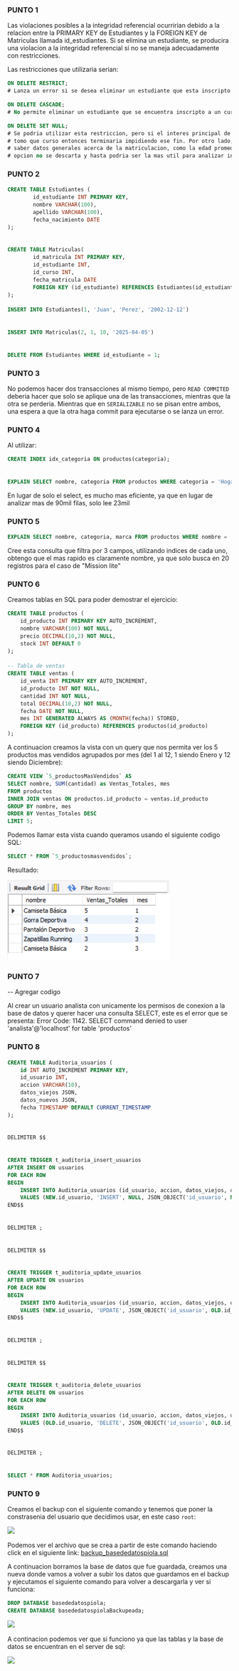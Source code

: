 ### PUNTO 1


Las violaciones posibles a la integridad referencial ocurririan debido a la relacion entre la PRIMARY KEY de Estudiantes y la FOREIGN KEY de Matriculas llamada id_estudiantes. Si se elimina un estudiante, se producira una violacion a la integridad referencial si no se maneja adecuadamente con restricciones.


Las restricciones que utilizaria serian:

```SQL
ON DELETE RESTRICT;
# Lanza un error si se desea eliminar un estudiante que esta inscripto en un curso
``` 


```SQL
ON DELETE CASCADE; 
# No permite eliminar un estudiante que se encuentra inscripto a un curso
```

```SQL
ON DELETE SET NULL;
# Se podria utilizar esta restriccion, pero si el interes principal de ver la tabla es saber que estudiante 
# tomo que curso entonces terminaria impidiendo ese fin. Por otro lado, tambien podria interesarte 
# saber datos generales acerca de la matriculacion, como la edad promedio de los estudiantes, por lo que esta 
# opcion no se descarta y hasta podria ser la mas util para analizar informacion pasada.
```


### PUNTO 2


```SQL
CREATE TABLE Estudiantes (
        id_estudiante INT PRIMARY KEY,
        nombre VARCHAR(100),
        apellido VARCHAR(100),
        fecha_nacimiento DATE
);


CREATE TABLE Matriculas(
        id_matricula INT PRIMARY KEY,
        id_estudiante INT,
        id_curso INT,
        fecha_matricula DATE
        FOREIGN KEY (id_estudiante) REFERENCES Estudiantes(id_estudiante) ON DELETE RESTRICT
);

INSERT INTO Estudiantes(1, 'Juan', 'Perez', '2002-12-12')


INSERT INTO Matriculas(2, 1, 10, '2025-04-05')


DELETE FROM Estudiantes WHERE id_estudiante = 1;
```


### PUNTO 3


No podemos hacer dos transacciones al mismo tiempo, pero `READ COMMITED` deberia hacer que solo se aplique una de las transacciones, mientras que la otra se perderia. Mientras que en `SERIALIZABLE` no se pisan entre ambos, una espera a que la otra haga commit para ejecutarse o se lanza un error.


### PUNTO 4


Al utilizar: 

```SQL
CREATE INDEX idx_categoria ON productos(categoria);


EXPLAIN SELECT nombre, categoria FROM productos WHERE categoria = 'Hogar'
```


En lugar de solo el select, es mucho mas eficiente, ya que en lugar de analizar mas de 90mil filas, solo lee 23mil


### PUNTO 5

```SQL
EXPLAIN SELECT nombre, categoria, marca FROM productos WHERE nombre = 'Mission Lite';
```

Cree esta consulta que filtra por 3 campos, utilizando indices de cada uno, obtengo que el mas rapido es claramente nombre, ya que solo busca en 20 registros para el caso de "Mission lite"


### PUNTO 6


Creamos tablas en SQL para poder demostrar el ejercicio:
```SQL
CREATE TABLE productos (
    id_producto INT PRIMARY KEY AUTO_INCREMENT,
    nombre VARCHAR(100) NOT NULL,
    precio DECIMAL(10,2) NOT NULL,
    stock INT DEFAULT 0
);

-- Tabla de ventas
CREATE TABLE ventas (
    id_venta INT PRIMARY KEY AUTO_INCREMENT,
    id_producto INT NOT NULL,
    cantidad INT NOT NULL,
    total DECIMAL(10,2) NOT NULL,
    fecha DATE NOT NULL,
    mes INT GENERATED ALWAYS AS (MONTH(fecha)) STORED,
    FOREIGN KEY (id_producto) REFERENCES productos(id_producto)
);
```

A continuacion creamos la vista con un query que nos permita ver los 5 productos mas vendidos agrupados por mes (del 1 al 12, 1 siendo Enero y 12 siendo Diciembre):

```SQL
CREATE VIEW `5_productosMasVendidos` AS
SELECT nombre, SUM(cantidad) as Ventas_Totales, mes 
FROM productos 
INNER JOIN ventas ON productos.id_producto = ventas.id_producto
GROUP BY nombre, mes
ORDER BY Ventas_Totales DESC
LIMIT 5; 
```
Podemos llamar esta vista cuando queramos usando el siguiente codigo SQL:
```SQL
SELECT * FROM `5_productosmasvendidos`;
```
Resultado:

<img src="img/ss_vista_5_productosmasvendidos.png">


### PUNTO 7


-- Agregar codigo


Al crear un usuario analista con unicamente los permisos de conexion a la base de datos y querer hacer una consulta SELECT, este es el error que se presenta: Error Code: 1142. SELECT command denied to user 'analista'@'localhost' for table 'productos'


### PUNTO 8

```SQL
CREATE TABLE Auditoria_usuarios (
    id INT AUTO_INCREMENT PRIMARY KEY,
    id_usuario INT,
    accion VARCHAR(10),
    datos_viejos JSON,
    datos_nuevos JSON,
    fecha TIMESTAMP DEFAULT CURRENT_TIMESTAMP
);


DELIMITER $$


CREATE TRIGGER t_auditoria_insert_usuarios
AFTER INSERT ON usuarios
FOR EACH ROW
BEGIN
    INSERT INTO Auditoria_usuarios (id_usuario, accion, datos_viejos, datos_nuevos, fecha)
    VALUES (NEW.id_usuario, 'INSERT', NULL, JSON_OBJECT('id_usuario', NEW.id_usuario, 'nombre', NEW.nombre), CURRENT_TIMESTAMP);
END$$


DELIMITER ;


DELIMITER $$


CREATE TRIGGER t_auditoria_update_usuarios
AFTER UPDATE ON usuarios
FOR EACH ROW
BEGIN
    INSERT INTO Auditoria_usuarios (id_usuario, accion, datos_viejos, datos_nuevos, fecha)
    VALUES (NEW.id_usuario, 'UPDATE', JSON_OBJECT('id_usuario', OLD.id_usuario, 'nombre', OLD.nombre), JSON_OBJECT('id_usuario', NEW.id_usuario, 'nombre', NEW.nombre), CURRENT_TIMESTAMP);
END$$


DELIMITER ;


DELIMITER $$


CREATE TRIGGER t_auditoria_delete_usuarios
AFTER DELETE ON usuarios
FOR EACH ROW
BEGIN
    INSERT INTO Auditoria_usuarios (id_usuario, accion, datos_viejos, datos_nuevos, fecha)
    VALUES (OLD.id_usuario, 'DELETE', JSON_OBJECT('id_usuario', OLD.id_usuario, 'nombre', OLD.nombre), NULL, CURRENT_TIMESTAMP);
END$$


DELIMITER ;


SELECT * FROM Auditoria_usuarios;
```


### PUNTO 9
Creamos el backup con el siguiente comando y tenemos que poner la constrasenia del usuario que decidimos usar, en este caso `root`:

<image src="img/ss_crear_backup.png">

Podemos ver el archivo que se crea a partir de este comando haciendo click en el siguiente link: [backup_basededatospiola.sql](backup_basededatospiola.sql)

A continuacion borramos la base de datos que fue guardada, creamos una nueva donde vamos a volver a subir los datos que guardamos en el backup y ejecutamos el siguiente comando para volver a descargarla y ver si funciona:
```SQL
DROP DATABASE basededatospiola;
CREATE DATABASE basededatospiolaBackupeada;
```
<image src="img/ss_descargar_backup.png">

A continacion podemos ver que si funciono ya que las tablas y la base de datos se encuentran en el server de sql:

<image src="img/ss_comprobar_exito.png">
